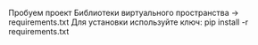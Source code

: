 Пробуем проект
Библиотеки виртуального пространства ->  requirements.txt
Для установки используйте ключ: pip install -r requirements.txt 